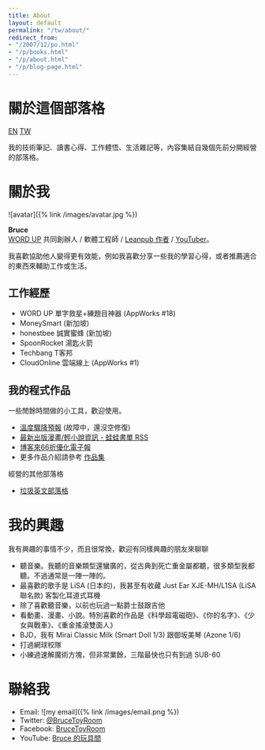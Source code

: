 ```yaml
---
title: About
layout: default
permalink: "/tw/about/"
redirect_from:
- "/2007/12/po.html"
- "/p/books.html"
- "/p/about.html"
- "/p/blog-page.html"
---
```


# 關於這個部落格

<a href="/en/about/" class="lang-btn">EN</a>
<a href="/tw/about" class="lang-btn lang-current">TW</a>

我的技術筆記、讀書心得、工作體悟、生活雜記等，內容集結自幾個先前分開經營的部落格。

<a name="me"></a>
# 關於我

![avatar]({% link /images/avatar.jpg %})

**Bruce**  
[WORD UP](https://about.wordup.com.tw/) 共同創辦人 / 軟體工程師 / [Leanpub 作者](https://leanpub.com/effective-life) / [YouTuber](https://www.youtube.com/channel/UCcf138Dhcch3kPyXnoPE5rA)。

我喜歡協助他人變得更有效能，例如我喜歡分享一些我的學習心得，或者推薦適合的東西來輔助工作或生活。

## 工作經歷

* WORD UP 單字救星+練題目神器 (AppWorks #18)
* MoneySmart (新加坡)
* honestbee 誠實蜜蜂 (新加坡)
* SpoonRocket 湯匙火箭
* Techbang T客邦
* CloudOnline 雲端線上 (AppWorks #1)

## 我的程式作品

一些閒餘時間做的小工具，歡迎使用。

* [溫度驟降預報](http://chill.bruceli.net/) (故障中，還沒空修復)
* [最新出版漫畫/輕小說資訊 - 蛙蛙書單 RSS](http://wawarss.bruceli.net/)
* [博客來66折優化電子報](http://books66.bruceli.net/)
* 更多作品介紹請參考 [作品集](/tw/works/)

經營的其他部落格

* [垃圾英文部落格](http://english.bruceli.net/)

# 我的興趣

我有興趣的事情不少，而且很常換，歡迎有同樣興趣的朋友來聊聊

* 聽音樂。我聽的音樂類型還蠻廣的，從古典到死亡重金屬都聽，很多類型我都聽。不過通常是一陣一陣的。
* 最喜歡的歌手是 LiSA (日本的)，我甚至有收藏 Just Ear XJE-MH/L1SA (LiSA 聯名款) 客製化耳道式耳機
* 除了喜歡聽音樂，以前也玩過一點爵士鼓跟吉他
* 看動畫、漫畫、小說。特別喜歡的作品是《科學超電磁砲》、《你的名字》、《少女與戰車》、《重金搖滾雙面人》
* BJD，我有 Mirai Classic Milk (Smart Doll 1/3) 跟御坂美琴 (Azone 1/6)
* 打過網球校隊
* 小練過速解魔術方塊，但非常業餘，三階最快也只有到過 SUB-60

# 聯絡我

* Email: ![my email]({% link /images/email.png %})
* Twitter: [@BruceToyRoom](https://twitter.com/BruceToyRoom)
* Facebook: [BruceToyRoom](https://www.facebook.com/BruceToyRoom)
* YouTube: [Bruce 的玩具間](https://www.youtube.com/channel/UCcf138Dhcch3kPyXnoPE5rA)
